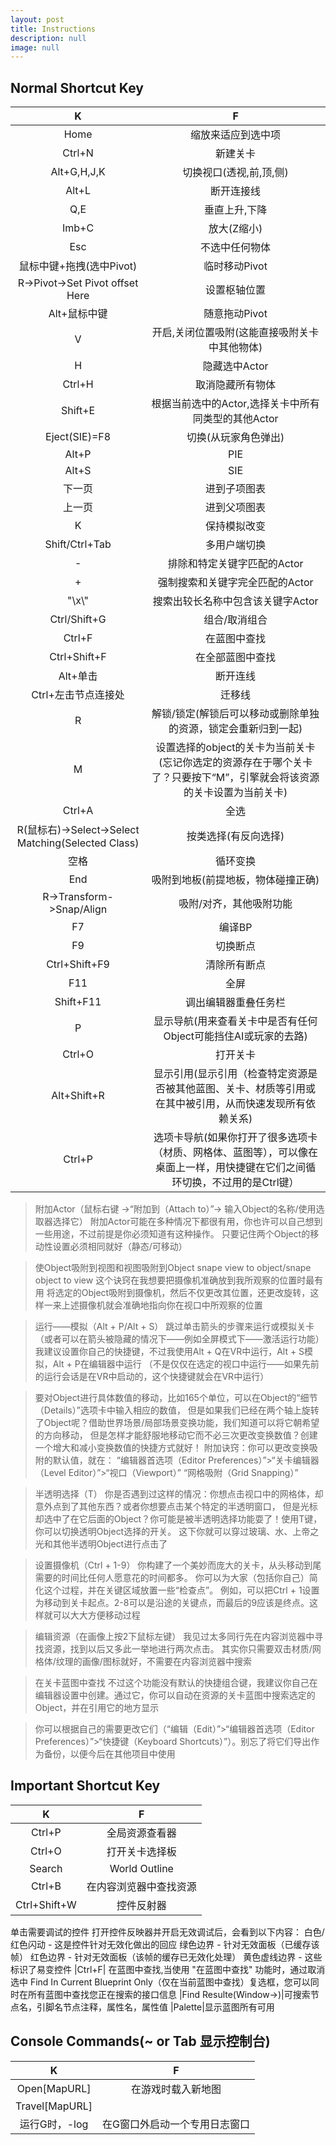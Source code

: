 ```yaml
---
layout: post
title: Instructions
description: null
image: null
---
```


Normal Shortcut Key
---


|K|F|
|:---:| :---:|
|Home| 缩放来适应到选中项
|Ctrl+N| 新建关卡
|Alt+G,H,J,K| 切换视口(透视,前,顶,侧)
|Alt+L| 断开连接线
|Q,E| 垂直上升,下降
|Imb+C| 放大(Z缩小)
|Esc| 不选中任何物体
|鼠标中键+拖拽(选中Pivot)| 临时移动Pivot
|R->Pivot->Set Pivot offset Here| 设置枢轴位置
|Alt+鼠标中键| 随意拖动Pivot
|V| 开启,关闭位置吸附(这能直接吸附关卡中其他物体)
|H| 隐藏选中Actor
|Ctrl+H| 取消隐藏所有物体
|Shift+E| 根据当前选中的Actor,选择关卡中所有同类型的其他Actor
|Eject(SIE)=F8| 切换(从玩家角色弹出)
|Alt+P| PIE
|Alt+S| SIE
|下一页| 进到子项图表
|上一页| 进到父项图表
|K| 保持模拟改变
|Shift/Ctrl+Tab| 多用户端切换
|-| 排除和特定关键字匹配的Actor
|+| 强制搜索和关键字完全匹配的Actor
|"\\x\\"| 搜索出较长名称中包含该关键字Actor
|Ctrl/Shift+G| 组合/取消组合
|Ctrl+F| 在蓝图中查找
|Ctrl+Shift+F| 在全部蓝图中查找
|Alt+单击| 断开连线
|Ctrl+左击节点连接处| 迁移线
|R| 解锁/锁定(解锁后可以移动或删除单独的资源，锁定会重新归到一起)
|M| 设置选择的object的关卡为当前关卡(忘记你选定的资源存在于哪个关卡了？只要按下“M”，引擎就会将该资源的关卡设置为当前关卡)
|Ctrl+A| 全选
|R(鼠标右)->Select->Select Matching(Selected Class)| 按类选择(有反向选择)
|空格| 循环变换
|End| 吸附到地板(前提地板，物体碰撞正确)
|R->Transform->Snap/Align| 吸附/对齐，其他吸附功能
|F7| 编译BP
|F9| 切换断点
|Ctrl+Shift+F9|清除所有断点
|F11| 全屏
|Shift+F11| 调出编辑器重叠任务栏
|P| 显示导航(用来查看关卡中是否有任何Object可能挡住AI或玩家的去路)
|Ctrl+O| 打开关卡
|Alt+Shift+R| 显示引用(显示引用（检查特定资源是否被其他蓝图、关卡、材质等引用或在其中被引用，从而快速发现所有依赖关系)
|Ctrl+P| 选项卡导航(如果你打开了很多选项卡（材质、网格体、蓝图等），可以像在桌面上一样，用快捷键在它们之间循环切换，不过用的是Ctrl键） 
 





>附加Actor（鼠标右键 ->“附加到（Attach to）”-> 输入Object的名称/使用选取器选择它）
附加Actor可能在多种情况下都很有用，你也许可以自己想到一些用途，不过前提是你必须知道有这种操作。
只要记住两个Object的移动性设置必须相同就好（静态/可移动）

>使Object吸附到视图和视图吸附到Object snape view to object/snape object to view
这个诀窍在我想要把摄像机准确放到我所观察的位置时最有用
将选定的Object吸附到摄像机，然后不仅更改其位置，还更改旋转，这样一来上述摄像机就会准确地指向你在视口中所观察的位置

>运行——模拟（Alt + P/Alt + S）
跳过单击箭头的步骤来运行或模拟关卡（或者可以在箭头被隐藏的情况下——例如全屏模式下——激活运行功能）
我建议设置你自己的快捷键，不过我使用Alt + Q在VR中运行，Alt + S模拟，Alt + P在编辑器中运行
（不是仅仅在选定的视口中运行——如果先前的运行会话是在VR中启动的，这个快捷键就会在VR中运行）

>要对Object进行具体数值的移动，比如165个单位，可以在Object的“细节（Details）”选项卡中输入相应的数值，
但是如果我们已经在两个轴上旋转了Object呢？借助世界场景/局部场景变换功能，我们知道可以将它朝希望的方向移动，
但是怎样才能舒服地移动它而不必三次更改变换数值？创建一个增大和减小变换数值的快捷方式就好！
附加诀窍：你可以更改变换吸附的默认值，就在：
“编辑器首选项（Editor Preferences）”>“关卡编辑器（Level Editor）”>“视口（Viewport）”
“网格吸附（Grid Snapping）”

>半透明选择（T）
你是否遇到过这样的情况：你想点击视口中的网格体，却意外点到了其他东西？或者你想要点击某个特定的半透明窗口，
但是光标却选中了在它后面的Object？你可能是被半透明选择功能耍了！使用T键，你可以切换透明Object选择的开关。
这下你就可以穿过玻璃、水、上帝之光和其他半透明Object进行点击了

>设置摄像机（Ctrl + 1-9）
你构建了一个美妙而庞大的关卡，从头移动到尾需要的时间比任何人愿意花的时间都多。
你可以为大家（包括你自己）简化这个过程，并在关键区域放置一些“检查点”。
例如，可以把Ctrl + 1设置为移动到关卡起点。2-8可以是沿途的关键点，而最后的9应该是终点。这样就可以大大方便移动过程

>编辑资源（在画像上按2下鼠标左键）
我见过太多同行先在内容浏览器中寻找资源，找到以后又多此一举地进行两次点击。
其实你只需要双击材质/网格体/纹理的画像/图标就好，不需要在内容浏览器中搜索

>在关卡蓝图中查找
不过这个功能没有默认的快捷组合键，我建议你自己在编辑器设置中创建。通过它，你可以自动在资源的关卡蓝图中搜索选定的Object，并在引用它的地方显示

>你可以根据自己的需要更改它们（“编辑（Edit）”>“编辑器首选项（Editor Preferences）”>“快捷键（Keyboard Shortcuts）”）。别忘了将它们导出作为备份，以便今后在其他项目中使用







Important Shortcut Key
---

|K|F|
|:---:| :---:|
|Ctrl+P| 全局资源查看器
|Ctrl+O| 打开关卡选择板
|Search| World Outline
|Ctrl+B|在内容浏览器中查找资源
|Ctrl+Shift+W| 控件反射器
单击需要调试的控件
打开控件反映器并开启无效调试后，会看到以下内容：
白色/红色闪动 - 这是控件针对无效化做出的回应
绿色边界 - 针对无效面板（已缓存该帧）
红色边界 - 针对无效面板（该帧的缓存已无效化处理）
黄色虚线边界 - 这些标识了易变控件
|Ctrl+F| 在蓝图中查找,当使用 "在蓝图中查找" 功能时，通过取消选中 Find In Current Blueprint Only（仅在当前蓝图中查找）复选框，您可以同时在所有蓝图中查找您正在搜索的接口信息
|Find Resulte(Window->)|可搜索节点名，引脚名节点注释，属性名，属性值
|Palette|显示蓝图所有可用




Console Commands(~ or Tab 显示控制台)
---

|K|F|
|:---:| :---:|
|Open[MapURL]| 在游戏时载入新地图
|Travel[MapURL]| 
|运行G时，-log| 在G窗口外启动一个专用日志窗口

